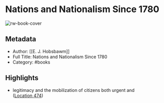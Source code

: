 # Nations and Nationalism Since 1780

![rw-book-cover](https://m.media-amazon.com/images/I/41HDaHlhPUL._SY160.jpg)

## Metadata
- Author: [[E. J. Hobsbawm]]
- Full Title: Nations and Nationalism Since 1780
- Category: #books

## Highlights
- legitimacy and the mobilization of citizens both urgent and ([Location 474](https://readwise.io/to_kindle?action=open&asin=B00E3UR8C6&location=474))
